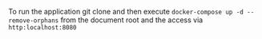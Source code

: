 To run the application git clone and then execute `docker-compose up -d --remove-orphans` from the document root and the access via `http:localhost:8080`

